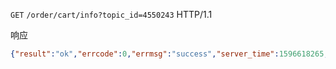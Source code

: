 `GET` `/order/cart/info?topic_id=4550243` HTTP/1.1


响应

```json
{"result":"ok","errcode":0,"errmsg":"success","server_time":1596618265,"rows":{"is_open":1,"open_type":2,"addtime":1596463740,"endtime":1596636000,"total":0,"total_selected":0,"list":[]}}
```